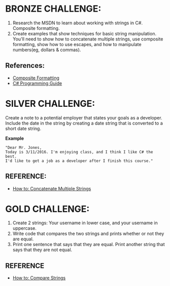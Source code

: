 ﻿# BRONZE CHALLENGE:
1. Research the MSDN to learn about working with strings in C#. Composite formatting.
2. Create examples that show techniques for basic string manipulation. You'll need to show how to concatenate multiple strings, use composite formatting, show how to use escapes, and how to manipulate numbers(eg, dollars & commas).
	
## References:
* [Composite Formatting](https://msdn.microsoft.com/en-us/library/txafckwd(v=vs.110).aspx)
* [C# Programming Guide](https://msdn.microsoft.com/en-us/library/ms173104.aspx)

# SILVER CHALLENGE:
Create a note to a potential employer that states your goals as a developer. Include the date in the string by creating a date string that is converted to a short date string. 

**Example**

    "Dear Mr. Jones,
    Today is 3/11/2016. I'm enjoying class, and I think I like C# the best. 
    I'd like to get a job as a developer after I finish this course."

## REFERENCE:
* [How to: Concatenate Multiple Strings](https://msdn.microsoft.com/en-us/library/ms228504.aspx)

# GOLD CHALLENGE:

1. Create 2 strings: Your username in lower case, and your username in uppercase.
2. Write code that compares the two strings and prints whether or not they are equal.
3. Print one sentence that says that they are equal. Print another string that says that they are not equal. 

## REFERENCE
* [How to: Compare Strings](https://msdn.microsoft.com/en-us/library/cc165449.aspx)

